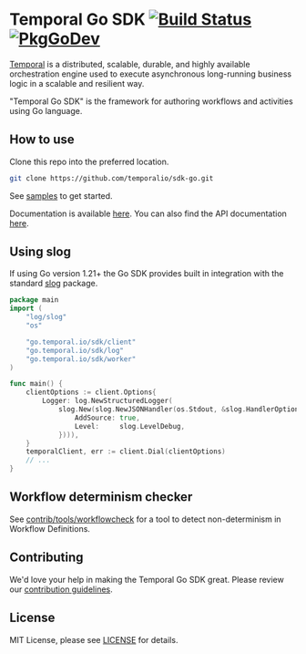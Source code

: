 # Temporal Go SDK [![Build Status](https://badge.buildkite.com/ce6df3b1a8b375270261ae70fb2d2756af298fef3a0dac4d20.svg?theme=github&branch=master)](https://buildkite.com/temporal/temporal-go-client) [![PkgGoDev](https://pkg.go.dev/badge/go.temporal.io/sdk)](https://pkg.go.dev/go.temporal.io/sdk)

[Temporal](https://github.com/temporalio/temporal) is a distributed, scalable, durable, and highly available orchestration engine used to execute asynchronous long-running business logic in a scalable and resilient way.

"Temporal Go SDK" is the framework for authoring workflows and activities using Go language.

## How to use

Clone this repo into the preferred location.

```bash
git clone https://github.com/temporalio/sdk-go.git
```

See [samples](https://github.com/temporalio/samples-go) to get started.

Documentation is available [here](https://docs.temporal.io). 
You can also find the API documentation [here](https://pkg.go.dev/go.temporal.io/sdk).

## Using slog

If using Go version 1.21+ the Go SDK provides built in integration with the standard [slog](https://pkg.go.dev/log) package.


```go
package main
import (
	"log/slog"
	"os"

	"go.temporal.io/sdk/client"
	"go.temporal.io/sdk/log"
	"go.temporal.io/sdk/worker"
)

func main() {
	clientOptions := client.Options{
		Logger: log.NewStructuredLogger(
			slog.New(slog.NewJSONHandler(os.Stdout, &slog.HandlerOptions{
				AddSource: true,
				Level:     slog.LevelDebug,
			}))),
	}
	temporalClient, err := client.Dial(clientOptions)
	// ...
}
```

## Workflow determinism checker

See [contrib/tools/workflowcheck](contrib/tools/workflowcheck) for a tool to detect non-determinism in Workflow Definitions.

## Contributing
We'd love your help in making the Temporal Go SDK great. Please review our [contribution guidelines](CONTRIBUTING.md).

## License
MIT License, please see [LICENSE](LICENSE) for details.
